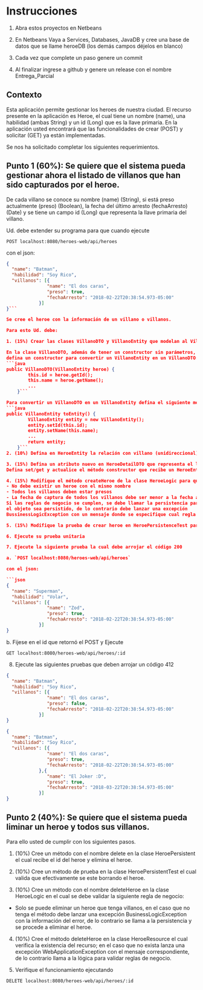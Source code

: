 # Instrucciones

1. Abra estos proyectos en Netbeans

2. En Netbeans Vaya a Services, Databases, JavaDB y cree una base de datos que 
se llame heroeDB (los demás campos déjelos en blanco)

3. Cada vez que complete un paso genere un commit

4. Al finalizar ingrese a github y genere un release con el nombre Entrega_Parcial

## Contexto

Esta aplicación permite gestionar los heroes de nuestra ciudad. El recurso presente en la aplicación es Heroe, el cual tiene un nombre (name), una habilidad (ambas String) y un id (Long) que es la llave primaria. 
En la aplicación usted encontrará que las funcionalidades de crear (POST) y solicitar (GET) ya están implementadas.

Se nos ha solicitado completar los siguientes requerimientos.

## Punto 1 (60%): Se quiere que el sistema pueda gestionar ahora el listado de villanos que han sido capturados por el heroe.
De cada villano se conoce su nombre (name) (String), si está preso actualmente (preso) (Boolean), la fecha del último arresto (fechaArresto) (Date) y se tiene un campo 
id (Long) que representa la llave primaria del villano. 

Ud. debe extender su programa para que cuando ejecute 

```POST localhost:8080/heroes-web/api/heroes```

con el json:

```json 
{ 
  "name": "Batman",
  "habilidad": "Soy Rico",
  "villanos": [{
               "name": "El dos caras",
			   "preso": true,
			   "fechaArresto": "2018-02-22T20:38:54.973-05:00"
            }]
}```

Se cree el heroe con la información de un villano o villanos. 

Para esto Ud. debe:

1. (15%) Crear las clases VillanoDTO y VillanoEntity que modelan al Villano.  

En la clase VillanoDTO, además de tener un constructor sin parámetros, 
defina un constructor para convertir un VillanoEntity en un VillanoDTO:
```java
public VillanoDTO(VillanoEntity heroe) {
        this.id = heroe.getId();
        this.name = heroe.getName();
		...
    }```

Para convertir un VillanoDTO en un VillanoEntity defina el siguiente método:
```java
public VillanoEntity toEntity() {
        VillanoEntity entity = new VillanoEntity();
        entity.setId(this.id);
        entity.setName(this.name);   
        ...		
        return entity;
    }```
2. (10%) Defina en HeroeEntity la relación con villano (unidireccional) e implemente sus set/get. Esta es una relación de **composición** de uno de muchos (OneToMany). 

3. (15%) Defina un atributo nuevo en HeroeDetailDTO que representa el listado de villanos que han sido capturados por el villano (villanos).
Defina set/get y actualice el método constructor que recibe un HeroeEntity al igual que el método toEntity, para que también hagan la conversión del listado de villanos. 

4. (15%) Modifique el método createHeroe de la clase HeroeLogic para que tenga en cuenta las siguientes reglas de negocio. 
- No debe existir un heroe con el mismo nombre 
- Todos los villanos deben estar presos
- La fecha de captura de todos los villanos debe ser menor a la fecha actual (para esto puede usar los métodos before o after de la clase Date, o el método compareTo)
Si las reglas de negocio se cumplen, se debe llamar la persistencia para que 
el objeto sea persistido, de lo contrario debe lanzar una excepción 
BussinessLogicException con un mensaje donde se especifique cual regla no se cumplió.

5. (15%) Modifique la prueba de crear heroe en HeroePersistenceTest para que ahora también valide si el listado de villanos es correcto en su longitud y en cada elemento almacenado.

6. Ejecute su prueba unitaria

7. Ejecute la siguiente prueba la cual debe arrojar el código 200

a. `POST localhost:8080/heroes-web/api/heroes`

con el json:

```json 
{ 
  "name": "Superman",
  "habilidad": "Volar",
  "villanos": [{
               "name": "Zod",
			   "preso": true,
			   "fechaArresto": "2018-02-22T20:38:54.973-05:00"
            }]
}
```

b. Fijese en el id que retornó el POST y Ejecute 

`GET localhost:8080/heroes-web/api/heroes/:id`

8. Ejecute las siguientes pruebas que deben arrojar un código 412

```json 
{ 
  "name": "Batman",
  "habilidad": "Soy Rico",
  "villanos": [{
               "name": "El dos caras",
			   "preso": false,
			   "fechaArresto": "2018-02-22T20:38:54.973-05:00"
            }]
}
```

```json 
{ 
  "name": "Batman",
  "habilidad": "Soy Rico",
  "villanos": [{
               "name": "El dos caras",
			   "preso": true,
			   "fechaArresto": "2018-02-22T20:38:54.973-05:00"
            },{
               "name": "El Joker :D",
			   "preso": true,
			   "fechaArresto": "2018-03-22T20:38:54.973-05:00"
            }]
}
```

## Punto 2 (40%): Se quiere que el sistema pueda liminar un heroe y todos sus villanos.
Para ello usted de cumplir con los siguientes pasos.

1. (10%) Cree un método con el nombre delete en la clase HeroePersistent el cual recibe el id del heroe y elimina el heroe.

2. (10%) Cree un método de prueba en la clase HeroePersistentTest el cual valida que efectivamente se este borrando el heroe.

3. (10%) Cree un método con el nombre deleteHeroe en la clase HeroeLogic en el cual se debe validar la siguiente regla de negocio:
- Solo se puede eliminar un heroe que tenga villanos, en el caso que no tenga el método debe lanzar una excepción BusinessLogicException con la información del error, de lo contrario se llama a la persistencia y se procede a eliminar el heroe.

4. (10%) Cree el método deleteHeroe en la clase HeroeResource el cual verifica la existencia del recurso; en el caso que no exista lanza una excepción WebApplicationException con el mensaje correspondiente, de lo contrario llama a la lógica para validar reglas de negocio.

5. Verifique el funcionamiento ejecutando

`DELETE localhost:8080/heroes-web/api/heroes/:id`
